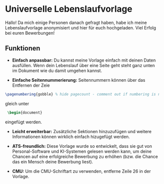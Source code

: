 # Universelle Lebenslaufvorlage

Hallo! Da mich einige Personen danach gefragt haben, habe ich meine Lebenslaufvorlage anonymisiert und hier für euch hochgeladen. Viel Erfolg bei euren Bewerbungen!

## Funktionen

- **Einfach anpassbar:** Du kannst meine Vorlage einfach mit deinen Daten ausfüllen. Wenn dein Lebenslauf über eine Seite geht steht ganz unten im Dokument wie du damit umgehen kannst.

- **Einfache Seitennummerierung:** Seitennummern können über das Entfernen der Zeie
```latex
\pagenumbering{gobble} % hide pagecount - comment out if numbering is needed
```
gleich unter
```latex
 \begin{document}
```
 eingefügt werden.

- **Leicht erweiterbar:** Zusätzliche Sektionen hinzuzufügen und weitere Informationen können wirklich einfach hizugefügt werden.

- **ATS-freundlich:** Diese Vorlage wurde so entwickelt, dass sie gut von Personal-Software und KI-Systemen gelesen werden kann, um deine Chancen auf eine erfolgreiche Bewerbung zu erhöhen (bzw. die Chance das ein Mensch deine Bewerbung liest).

- **CMU:** Um die CMU-Schriftart zu verwenden, entferne Zeile 26 in der Vorlage.
